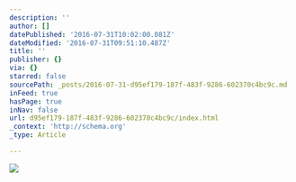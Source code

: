 ```yaml
---
description: ''
author: []
datePublished: '2016-07-31T10:02:00.081Z'
dateModified: '2016-07-31T09:51:10.487Z'
title: ''
publisher: {}
via: {}
starred: false
sourcePath: _posts/2016-07-31-d95ef179-187f-483f-9286-602370c4bc9c.md
inFeed: true
hasPage: true
inNav: false
url: d95ef179-187f-483f-9286-602370c4bc9c/index.html
_context: 'http://schema.org'
_type: Article

---
```

![](https://the-grid-user-content.s3-us-west-2.amazonaws.com/a99df754-46ab-43e2-809c-e8bba61915e6.jpg)
